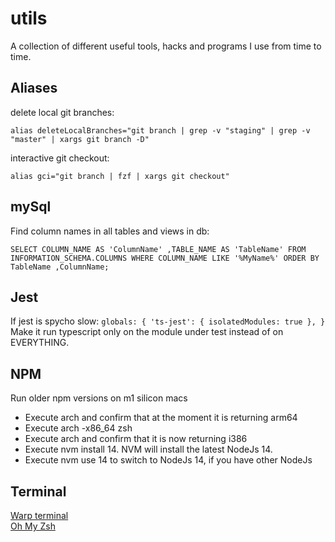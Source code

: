 # utils

A collection of different useful tools, hacks and programs I use from time to time.

## Aliases

delete local git branches:

```alias deleteLocalBranches="git branch | grep -v "staging" | grep -v "master" | xargs git branch -D"```

interactive git checkout:

```alias gci="git branch | fzf | xargs git checkout"```

## mySql

Find column names in all tables and views in db:

```SELECT COLUMN_NAME AS 'ColumnName' ,TABLE_NAME AS 'TableName' FROM INFORMATION_SCHEMA.COLUMNS WHERE COLUMN_NAME LIKE '%MyName%' ORDER BY TableName ,ColumnName;```

## Jest

If jest is spycho slow:
    ```globals: {
        'ts-jest': {
            isolatedModules: true
        },
    }```
Make it run typescript only on the module under test instead of on EVERYTHING.

## NPM
Run older npm versions on m1 silicon macs
- Execute arch and confirm that at the moment it is returning arm64
- Execute arch -x86_64 zsh
- Execute arch and confirm that it is now returning i386
- Execute nvm install 14. NVM will install the latest NodeJs 14.
- Execute nvm use 14 to switch to NodeJs 14, if you have other NodeJs

## Terminal

[Warp terminal](https://www.warp.dev/) <br>
[Oh My Zsh](https://ohmyz.sh/)
